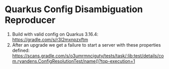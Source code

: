 # Quarkus Config Disambiguation Reproducer



1. Build with valid config on Quarkus 3.16.4: https://gradle.com/s/r3l2mxnpzxftm
2. After an upgrade we get a failure to start a server with these properties defined: https://scans.gradle.com/s/o3umrmnciguty/tests/task/:lib:test/details/com.ryandens.ConfigResolutionTest/name()?top-execution=1 